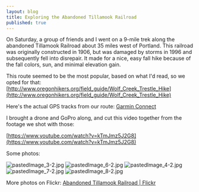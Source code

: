 ```yaml
---
layout: blog
title: Exploring the Abandoned Tillamook Railroad
published: true
---
```


On Saturday, a group of friends and I went on a 9-mile trek along the abandoned Tillamook Railroad about 35 miles west of Portland. This railroad was originally constructed in 1906, but was damaged by storms in 1996 and subsequently fell into disrepair. It made for a nice, easy fall hike because of the fall colors, sun, and minimal elevation gain.
 
This route seemed to be the most popular, based on what I'd read, so we opted for that:
[http://www.oregonhikers.org/field_guide/Wolf_Creek_Trestle_Hike](http://www.oregonhikers.org/field_guide/Wolf_Creek_Trestle_Hike)

Here's the actual GPS tracks from our route: [Garmin Connect](https://connect.garmin.com/modern/activity/1376988953)

I brought a drone and GoPro along, and cut this video together from the footage we shot with those:

[https://www.youtube.com/watch?v=kTmJmz5J2G8](https://www.youtube.com/watch?v=kTmJmz5J2G8)

Some photos:

![pastedImage_3-2.jpg]({{site.baseurl}}/media/pastedImage_3-2.jpg)
![pastedImage_6-2.jpg]({{site.baseurl}}/media/pastedImage_6-2.jpg)
![pastedImage_4-2.jpg]({{site.baseurl}}/media/pastedImage_4-2.jpg)
![pastedImage_7-2.jpg]({{site.baseurl}}/media/pastedImage_7-2.jpg)
![pastedImage_8-2.jpg]({{site.baseurl}}/media/pastedImage_8-2.jpg)

More photos on Flickr: [Abandoned Tillamook Railroad \| Flickr](https://www.flickr.com/photos/42873456@N02/albums/72157674316300666)
